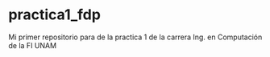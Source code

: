 # practica1_fdp
Mi primer repositorio para de la practica 1 de la carrera Ing. en Computación de la FI UNAM
